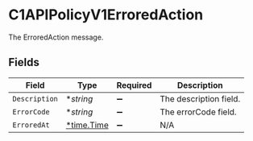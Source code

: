 # C1APIPolicyV1ErroredAction

The ErroredAction message.


## Fields

| Field                                      | Type                                       | Required                                   | Description                                |
| ------------------------------------------ | ------------------------------------------ | ------------------------------------------ | ------------------------------------------ |
| `Description`                              | **string*                                  | :heavy_minus_sign:                         | The description field.                     |
| `ErrorCode`                                | **string*                                  | :heavy_minus_sign:                         | The errorCode field.                       |
| `ErroredAt`                                | [*time.Time](https://pkg.go.dev/time#Time) | :heavy_minus_sign:                         | N/A                                        |